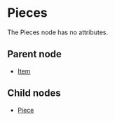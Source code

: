 # Pieces

The Pieces node has no attributes.

## Parent node

* [Item](../)

## Child nodes

* [Piece](piece.md)

